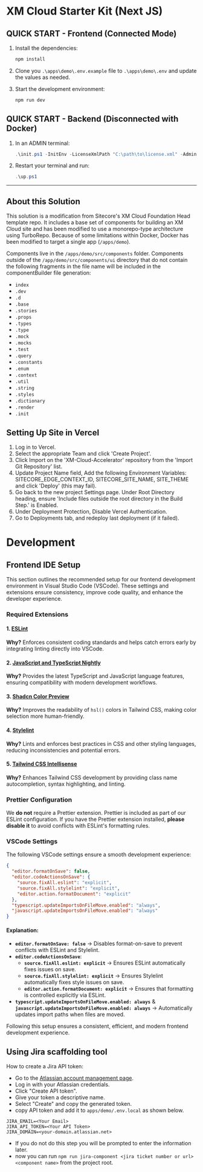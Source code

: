 # XM Cloud Starter Kit (Next JS)

## QUICK START - Frontend (Connected Mode)

1. Install the dependencies:

   ```ps1
   npm install
   ```

2. Clone you `.\apps\demo\.env.example` file to `.\apps\demo\.env` and update the values as needed.

3. Start the development environment:

   ```ps1
   npm run dev
   ```

## QUICK START - Backend (Disconnected with Docker)

1. In an ADMIN terminal:

   ```ps1
   .\init.ps1 -InitEnv -LicenseXmlPath "C:\path\to\license.xml" -AdminPassword "DesiredAdminPassword"
   ```

2. Restart your terminal and run:

   ```ps1
   .\up.ps1
   ```

---

## About this Solution

This solution is a modification from Sitecore's XM Cloud Foundation Head template repo. It includes a base set of components for building an XM Cloud site and has been modified to use a monorepo-type architecture using TurboRepo. Because of some limitations within Docker, Docker has been modified to target a single app (`/apps/demo`).

Components live in the `/apps/demo/src/components` folder. Components outside of the `/app/demo/src/components/ui` directory that do not contain the following fragments in the file name will be included in the componentBuilder file generation:

- `index`
- `.dev`
- `.d`
- `.base`
- `.stories`
- `.props`
- `.types`
- `.type`
- `.mock`
- `.mocks`
- `.test`
- `.query`
- `.constants`
- `.enum`
- `.context`
- `.util`
- `.string`
- `.styles`
- `.dictionary`
- `.render`
- `.init`

## Setting Up Site in Vercel

1. Log in to Vercel.
2. Select the appropriate Team and click 'Create Project'.
3. Click Import on the 'XM-Cloud-Accelerator' repository from the 'Import Git Repository' list.
4. Update Project Name field, Add the following Environment Variables: SITECORE_EDGE_CONTEXT_ID, SITECORE_SITE_NAME, SITE_THEME and click 'Deploy' (this may fail).
5. Go back to the new project Settings page. Under Root Directory heading, ensure 'Include files outside the root directory in the Build Step.' is Enabled.
6. Under Deployment Protection, Disable Vercel Authentication.
7. Go to Deployments tab, and redeploy last deployment (if it failed).

# Development

## Frontend IDE Setup

This section outlines the recommended setup for our frontend development environment in Visual Studio Code (VSCode). These settings and extensions ensure consistency, improve code quality, and enhance the developer experience.

### Required Extensions

#### 1. [ESLint](https://marketplace.visualstudio.com/items?itemName=dbaeumer.vscode-eslint)

**Why?** Enforces consistent coding standards and helps catch errors early by integrating linting directly into VSCode.

#### 2. [JavaScript and TypeScript Nightly](https://marketplace.visualstudio.com/items?itemName=ms-vscode.vscode-typescript-next)

**Why?** Provides the latest TypeScript and JavaScript language features, ensuring compatibility with modern development workflows.

#### 3. [Shadcn Color Preview](https://marketplace.visualstudio.com/items?itemName=dexxiez.shadcn-color-preview)

**Why?** Improves the readability of `hsl()` colors in Tailwind CSS, making color selection more human-friendly.

#### 4. [Stylelint](https://marketplace.visualstudio.com/items?itemName=stylelint.vscode-stylelint)

**Why?** Lints and enforces best practices in CSS and other styling languages, reducing inconsistencies and potential errors.

#### 5. [Tailwind CSS Intellisense](https://marketplace.visualstudio.com/items?itemName=bradlc.vscode-tailwindcss)

**Why?** Enhances Tailwind CSS development by providing class name autocompletion, syntax highlighting, and linting.

### Prettier Configuration

We **do not** require a Prettier extension. Prettier is included as part of our ESLint configuration. If you have the Prettier extension installed, **please disable it** to avoid conflicts with ESLint's formatting rules.

### VSCode Settings

The following VSCode settings ensure a smooth development experience:

```json
{
  "editor.formatOnSave": false,
  "editor.codeActionsOnSave": {
    "source.fixAll.eslint": "explicit",
    "source.fixAll.stylelint": "explicit",
    "editor.action.formatDocument": "explicit"
  },
  "typescript.updateImportsOnFileMove.enabled": "always",
  "javascript.updateImportsOnFileMove.enabled": "always"
}
```

#### Explanation:

- **`editor.formatOnSave: false`** → Disables format-on-save to prevent conflicts with ESLint and Stylelint.
- **`editor.codeActionsOnSave`**:
  - **`source.fixAll.eslint: explicit`** → Ensures ESLint automatically fixes issues on save.
  - **`source.fixAll.stylelint: explicit`** → Ensures Stylelint automatically fixes style issues on save.
  - **`editor.action.formatDocument: explicit`** → Ensures that formatting is controlled explicitly via ESLint.
- **`typescript.updateImportsOnFileMove.enabled: always`** & **`javascript.updateImportsOnFileMove.enabled: always`** → Automatically updates import paths when files are moved.

Following this setup ensures a consistent, efficient, and modern frontend development experience.

## Using Jira scaffolding tool
How to create a Jira API token:
- Go to the [Atlassian account management page](https://id.atlassian.com/manage-profile/security/api-tokens).
- Log in with your Atlassian credentials.
- Click "Create API token".
- Give your token a descriptive name.
- Select "Create" and copy the generated token.
- copy API token and add it to `apps/demo/.env.local` as shown below.

```
JIRA_EMAIL=<Your Email>
JIRA_API_TOKEN=<Your API Token>
JIRA_DOMAIN=<your-domain.atlassian.net>
```

- If you do not do this step you will be prompted to enter the information later.
- now you can run `npm run jira-component <jira ticket number or url> <component name>` from the project root.

